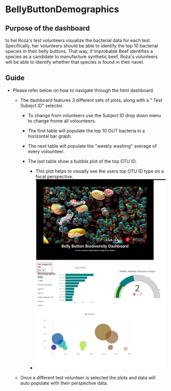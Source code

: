 # BellyButtonDemographics

## Purpose of the dashboard
to hel Roza's test volunteers visualize the bacterial data for each test. 
Specifically, her volunteers should be able to identify the top 10 bacterial species in their belly buttons.
That way, if Improbable Beef identifies a species as a candidate to manufacture synthetic beef, 
Roza's volunteers will be able to identify whether that species is found in their navel.

## Guide
- Please refer below on how to navigate through the html dashboard.
	* The dashboard features 3 different sets of plots, along with a " Test Subejct ID" selector. 	
		- To change from volunteers use the Subject ID drop down menu to change frome all volounteers.

		- The first table will populate the top 10 OUT bacteria in a horizontal bar graph.

		- The next table will populate the "weekly washing" average of every volounteer.

		- The last table show a bubble plot of the top OTU ID. 
			* This plot helps to visually see the users top OTU ID type on a focal perspective.
			* ![dashboard.png](data/dashboard.png)
		
	* Once a different test volunteer is selected the plots and data will auto populate with their perspective data.
